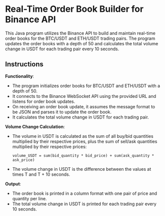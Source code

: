 # Real-Time Order Book Builder for Binance API

This Java program utilizes the Binance API to build and maintain real-time order books for the BTC/USDT and ETH/USDT trading pairs. The program updates the order books with a depth of 50 and calculates the total volume change in USDT for each trading pair every 10 seconds.

## Instructions
**Functionality**:
   - The program initializes order books for BTC/USDT and ETH/USDT with a depth of 50.
   - It connects to the Binance WebSocket API using the provided URL and listens for order book updates.
   - On receiving an order book update, it assumes the message format to be JSON and parses it to update the order book.
   - It calculates the total volume change in USDT for each trading pair.

**Volume Change Calculation**:
   - The volume in USDT is calculated as the sum of all buy/bid quantities multiplied by their respective prices, plus the sum of sell/ask quantities multiplied by their respective prices:
     ```
     volume_USDT = sum(bid_quantity * bid_price) + sum(ask_quantity * ask_price)
     ```
   - The volume change in USDT is the difference between the values at times T and T + 10 seconds.

**Output**:
   - The order book is printed in a column format with one pair of price and quantity per line.
   - The total volume change in USDT is printed for each trading pair every 10 seconds.